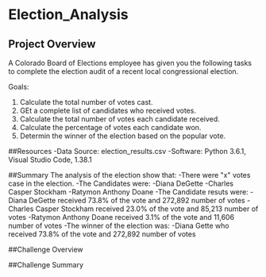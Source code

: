 # Election_Analysis

## Project Overview
A Colorado Board of Elections employee has given you the following tasks to complete the election audit of a recent local congressional election.

Goals:
1. Calculate the total number of votes cast.
2. GEt a complete list of candidates who received votes.
3. Calculate the total number of votes each candidate received.
4. Calculate the percentage of votes each candidate won.
5. Determin the winner of the election based on the popular vote.

##Resources
-Data Source: election_results.csv
-Software: Python 3.6.1, Visual Studio Code, 1.38.1

##Summary
The analysis of the election show that:
-There were "x" votes case in the election.
-The Candidates were:
  -Diana DeGette
  -Charles Casper Stockham
  -Ratymon Anthony Doane
-The Candidate resuts were:
  -Diana DeGette received 73.8% of the vote and 272,892 number of votes
  -Charles Casper Stockham received 23.0% of the vote and 85,213 number of votes
  -Ratymon Anthony Doane received 3.1% of the vote and 11,606 number of votes
-The winner of the election was:
  -Diana Gette who received 73.8% of the vote and 272,892 number of votes
  
##Challenge Overview

##Challenge Summary

